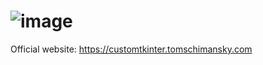 # ![image](https://github.com/user-attachments/assets/55df283b-4317-4fe3-90c4-06d88535752c)

Official website: https://customtkinter.tomschimansky.com
